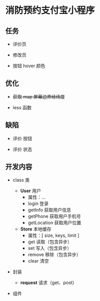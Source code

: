 <!--
 * @Date: 2022-06-27 10:10:31
 * @LastEditors: Mr.qin
 * @LastEditTime: 2022-07-27 17:28:23
 * @Description: 项目描述
-->

# 消防预约支付宝小程序

## 任务
  
- 评价页

- 修改页
  
- 按钮 hover 颜色

## 优化

- ~~获取 map 屏幕边界经纬度~~

- less 函数

## 缺陷

- 评价 按钮

- 评价 状态

## 开发内容

- class 类

  - **User** 用户
    - 属性：...
    - login 登录
    - getInfo 获取用户信息
    - getPhone 获取用户手机号
    - getLocation 获取用户位置
  - **Store** 本地缓存
    - 属性：[ size, keys, limit ]
    - get 读取（包含异步）
    - set 写入（包含异步）
    - remove 移除（包含异步）
    - clear 清空

- 封装

  - **request** 请求（get、post）

- 组件
